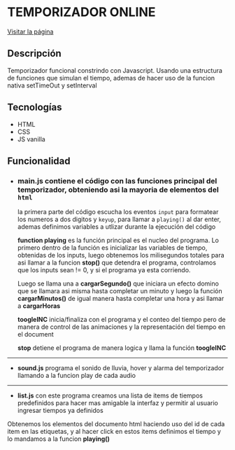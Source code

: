 # TEMPORIZADOR ONLINE

[Visitar la página](https://eliseodesign.github.io/temporizador/)

## Descripción

Temporizador funcional constrindo con Javascript. Usando una estructura de funciones que simulan el tiempo, ademas de hacer uso de la funcion nativa setTimeOut y setInterval

## Tecnologías

- HTML
- CSS
- JS vanilla

## Funcionalidad

- ### **main.js** contiene el código con las funciones principal del temporizador, obteniendo asi la mayoria de elementos del `html`

  la primera parte del código escucha los eventos `input` para formatear los numeros a dos digitos y `keyup`, para llamar a `playing()` al dar enter, ademas definimos variables a utlizar durante la ejecución del código

  **function playing** es la función principal es el nucleo del programa.
  Lo primero dentro de la función es inicializar las variables de tiempo, obtenidas de los inputs, luego obtenemos los milisegundos totales para asi llamar a la funcion **stop()** que detendra el programa, controlamos que los inputs sean != 0, y si el programa ya esta corriendo.

  Luego se llama una a **cargarSegundo()** que iniciara un efecto domino que se llamara asi misma hasta completar un minuto y luego la función **cargarMinutos()** de igual manera hasta completar una hora y asi llamar a **cargarHoras**

  **toogleINC** inicia/finaliza con el programa y el conteo del tiempo pero de manera de control de las animaciones y la representación del tiempo en el document

  **stop** detiene el programa de manera logica y llama la función **toogleINC**

---

- **sound.js** programa el sonido de lluvia, hover y alarma del temporizador llamando a la funcion play de cada audio

---

- **list.js** con este programa creamos una lista de items de tiempos predefinidos para hacer mas amigable la interfaz y permitir al usuario ingresar tiempos ya definidos

Obtenemos los elementos del documento html haciendo uso del id de cada item en las etiquetas, y al hacer click en estos items definimos el tiempo y lo mandamos a la funcion **playing()**

